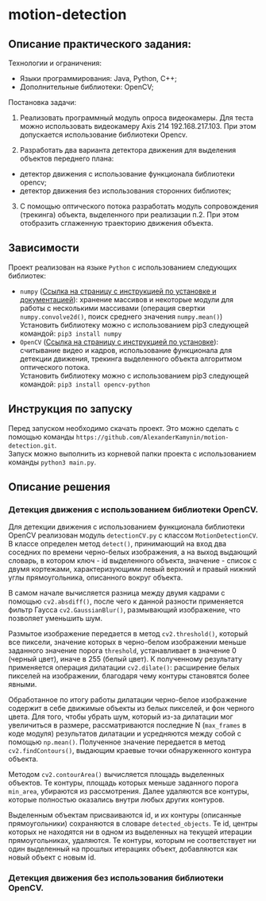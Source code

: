 # motion-detection

## Описание практического задания:
Технологии и ограничения:
- Языки программирования: Java, Python, C++;
- Дополнительные библиотеки: OpenCV;

Постановка задачи:
1. Реализовать программный модуль опроса видеокамеры.  Для теста можно использовать видеокамеру Axis 214  192.168.217.103.
При этом допускается использование библиотеки Opencv.

2. Разработать два варианта детектора движения для выделения объектов переднего плана:
- детектор движения с использование функционала библиотеки opencv;
- детектор движения без использования сторонних библиотек;

3. С помощью оптического потока разработать модуль сопровождения (трекинга) объекта, выделенного при реализации п.2.
При этом отобразить сглаженную траекторию движения объекта.

## Зависимости
Проект реализован на языке `Python` с использованием следующих библиотек:
- `numpy` ([Ссылка на страницу с инструкцией по установке и документацией](https://numpy.org/)): хранение массивов и некоторые модули для работы с несколькими массивами (операция свертки `numpy.convolve2d()`, поиск среднего значения `numpy.mean()`) \
  Установить библиотеку можно с использованием pip3 следующей командой: `pip3 install numpy`
- `OpenCV` ([Ссылка на страницу с инструкцией по установке](https://opencv.org/get-started/)): считывание видео и кадров, использование функционала для детекции движения, трекинга выделенного объекта алгоритмом оптического потока. \
  Установить библиотеку можно с использованием pip3 следующей командой: `pip3 install opencv-python`

## Инструкция по запуску
Перед запуском необходимо скачать проект. Это можно сделать с помощью команды `https://github.com/AlexanderKamynin/motion-detection.git`.\
Запуск можно выполнить из корневой папки проекта с использованием команды `python3 main.py`.

## Описание решения
### Детекция движения с использованием библиотеки OpenCV.

Для детекции движения с использованием функционала библиотеки OpenCV реализован модуль `detectionCV.py` с классом `MotionDetectionCV`. В классе определен метод `detect()`, принимающий на вход два соседних по времени черно-белых изображения, а на выход выдающий словарь, в котором ключ - id выделенного объекта, значение - список с двумя кортежами, характеризующими левый верхний и правый нижний углы прямоугольника, описанного вокруг объекта.

В самом начале вычисляется разница между двумя кадрами с помощью `cv2.absdiff()`, после чего к данной разности применяется фильтр Гаусса `cv2.GaussianBlur()`, размывающий изображение, что позволяет уменьшить шум.

Размытое изображение передается в метод `cv2.threshold()`, который все пиксели, значение которых в черно-белом изображении меньше заданного значение порога `threshold`, устанавливает в значение 0 (черный цвет), иначе в 255 (белый цвет). К полученному результату применяется операция дилатации `cv2.dilate()`: расширение белых пикселей на изображении, благодаря чему контуры становятся более явными. 

Обработанное по итогу работы дилатации черно-белое изображение содержит в себе движимые объекты из белых пикселей, и фон черного цвета. Для того, чтобы убрать шум, который из-за дилатации мог увеличиться в размере, рассматриваются последние N (`max_frames` в коде модуля) результатов дилатации и усредняются между собой с помощью `np.mean()`. Полученное значение передается в метод `cv2.findContours()`, выдающим краевые точки обнаруженного контура объекта.

Методом `cv2.contourArea()` вычисляется площадь выделенных объектов. Те контуры, площадь которых меньше заданного порога `min_area`, убираются из рассмотрения. Далее удаляются все контуры, которые полностью оказались внутри любых других контуров.

Выделенным объектам присваиваются id, и их контуры (описанные прямоугольники) сохраняются в словаре `detected_objects`. Те id, центры которых не находятся ни в одном из выделенных на текущей итерации прямоугольниках, удаляются. Те контуры, которым не соответствует ни один выделенный на прошлых итерациях объект, добавляются как новый объект с новым id.

### Детекция движения без использования библиотеки OpenCV.

